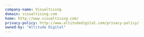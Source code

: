 ```yaml
---
company-name: Visualtising
domain: visualtising.com
home: http://www.visualtising.com/
privacy-policy: http://www.altitudedigital.com/privacy-policy/
owned-by: "Altitude Digital"
---
```




